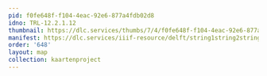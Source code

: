 ```yaml
---
pid: f0fe648f-f104-4eac-92e6-877a4fdb02d8
idno: TRL-12.2.1.12
thumbnail: https://dlc.services/thumbs/7/4/f0fe648f-f104-4eac-92e6-877a4fdb02d8/full/400,339/0/default.jpg
manifest: https://dlc.services/iiif-resource/delft/string1string2string3/kaartenproject-2007/TRL-12.2.1.12
order: '648'
layout: map
collection: kaartenproject
---
```

